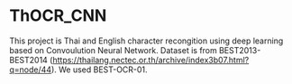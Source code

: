 # ThOCR_CNN
This project is Thai and English character recongition using deep learning based on Convoulution Neural Network.
Dataset is from BEST2013-BEST2014 (https://thailang.nectec.or.th/archive/index3b07.html?q=node/44). We used BEST-OCR-01. 
